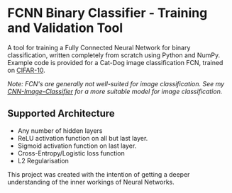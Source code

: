 # FCNN Binary Classifier - Training and Validation Tool
A tool for training a Fully Connected Neural Network for binary classification, written completely from scratch using Python and NumPy. Example code is provided for a Cat-Dog image classification FCN, trained on [CIFAR-10](https://www.cs.toronto.edu/~kriz/cifar.html). 

*Note: FCN's are generally not well-suited for image classification. See my [CNN-Image-Classifier](https://github.com/sanand00/CNN-Image-Classifier-and-CLI-tool) for a more suitable model for image classification.*

## Supported Architecture
- Any number of hidden layers
- ReLU activation function on all but last layer.
- Sigmoid activation function on last layer.
- Cross-Entropy/Logistic loss function
- L2 Regularisation

This project was created with the intention of getting a deeper understanding of the inner workings of Neural Networks.
